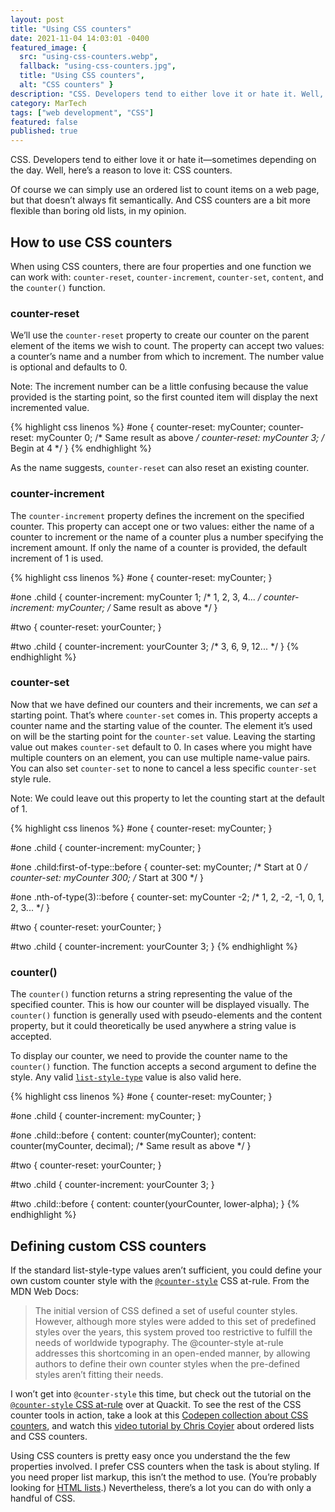 ```yaml
---
layout: post
title: "Using CSS counters"
date: 2021-11-04 14:03:01 -0400
featured_image: {
  src: "using-css-counters.webp",
  fallback: "using-css-counters.jpg",
  title: "Using CSS counters",
  alt: "CSS counters" }
description: "CSS. Developers tend to either love it or hate it. Well, here’s a reason to love it: CSS counters."
category: MarTech
tags: ["web development", "CSS"]
featured: false
published: true
---
```


CSS. Developers tend to either love it or hate it—sometimes depending on the day. Well, here’s a reason to love it: CSS counters.

Of course we can simply use an ordered list to count items on a web page, but that doesn’t always fit semantically. And CSS counters are a bit more flexible than boring old lists, in my opinion.

## How to use CSS counters

When using CSS counters, there are four properties and one function we can work with: `counter-reset`, `counter-increment`, `counter-set`, `content`, and the `counter()` function.

### counter-reset

We’ll use the `counter-reset` property to create our counter on the parent element of the items we wish to count. The property can accept two values: a counter’s name and a number from which to increment. The number value is optional and defaults to 0.

Note: The increment number can be a little confusing because the value provided is the starting point, so the first counted item will display the next incremented value.

{% highlight css linenos %}
#one {
	counter-reset: myCounter;
	counter-reset: myCounter 0; /* Same result as above */
	counter-reset: myCounter 3; /* Begin at 4 */
}
{% endhighlight %}

As the name suggests, `counter-reset` can also reset an existing counter.

### counter-increment

The `counter-increment` property defines the increment on the specified counter. This property can accept one or two values: either the name of a counter to increment or the name of a counter plus a number specifying the increment amount. If only the name of a counter is provided, the default increment of 1 is used.

{% highlight css linenos %}
#one {
	counter-reset: myCounter;
}

#one .child {
	counter-increment: myCounter 1; /* 1, 2, 3, 4... */
	counter-increment: myCounter; /* Same result as above */
}

#two {
	counter-reset: yourCounter;
}

#two .child {
	counter-increment: yourCounter 3; /* 3, 6, 9, 12... */
}
{% endhighlight %}

### counter-set

Now that we have defined our counters and their increments, we can *set* a starting point. That’s where `counter-set` comes in. This property accepts a counter name and the starting value of the counter. The element it’s used on will be the starting point for the `counter-set` value. Leaving the starting value out makes `counter-set` default to 0. In cases where you might have multiple counters on an element, you can use multiple name-value pairs. You can also set `counter-set` to none to cancel a less specific `counter-set` style rule.

Note: We could leave out this property to let the counting start at the default of 1.

{% highlight css linenos %}
#one {
	counter-reset: myCounter;
}

#one .child {
	counter-increment: myCounter;
}

#one .child:first-of-type::before {
	counter-set: myCounter; /* Start at 0 */
	counter-set: myCounter 300; /* Start at 300 */
}

#one .nth-of-type(3)::before {
	counter-set: myCounter -2; /* 1, 2, -2, -1, 0, 1, 2, 3... */
}

#two {
	counter-reset: yourCounter;
}

#two .child {
	counter-increment: yourCounter 3;
}
{% endhighlight %}

### counter()

The `counter()` function returns a string representing the value of the specified counter. This is how our counter will be displayed visually. The `counter()` function is generally used with pseudo-elements and the content property, but it could theoretically be used anywhere a string value is accepted.

To display our counter, we need to provide the counter name to the `counter()` function. The function accepts a second argument to define the style. Any valid [`list-style-type`](https://developer.mozilla.org/en-US/docs/Web/CSS/list-style-type) value is also valid here.

{% highlight css linenos %}
#one {
	counter-reset: myCounter;
}

#one .child {
	counter-increment: myCounter;
}

#one .child::before {
	content: counter(myCounter);
	content: counter(myCounter, decimal); /* Same result as above */
}

#two {
	counter-reset: yourCounter;
}

#two .child {
	counter-increment: yourCounter 3;
}

#two .child::before {
	content: counter(yourCounter, lower-alpha);
}
{% endhighlight %}

## Defining custom CSS counters

If the standard list-style-type values aren’t sufficient, you could define your own custom counter style with the [`@counter-style`](https://developer.mozilla.org/en-US/docs/Web/CSS/@counter-style) CSS at-rule. From the MDN Web Docs:

> The initial version of CSS defined a set of useful counter styles. However, although more styles were added to this set of predefined styles over the years, this system proved too restrictive to fulfill the needs of worldwide typography. The @counter-style at-rule addresses this shortcoming in an open-ended manner, by allowing authors to define their own counter styles when the pre-defined styles aren’t fitting their needs.

I won’t get into `@counter-style` this time, but check out the tutorial on the [`@counter-style` CSS at-rule](https://www.quackit.com/css/at-rules/css_counter-style_at-rule.cfm) over at Quackit. To see the rest of the CSS counter tools in action, take a look at this [Codepen collection about CSS counters](https://codepen.io/collection/gYzzQv), and watch this [video tutorial by Chris Coyier](https://youtu.be/XFXVJBzsMCA) about ordered lists and CSS counters.

Using CSS counters is pretty easy once you understand the the few properties involved. I prefer CSS counters when the task is about styling. If you need proper list markup, this isn’t the method to use. (You’re probably looking for [HTML lists](https://www.freecodecamp.org/news/html-list-how-to-use-bullet-points-ordered-and-unordered-lists/).) Nevertheless, there’s a lot you can do with only a handful of CSS.